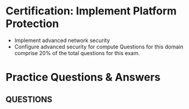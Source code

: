 # Certification: Implement Platform Protection
- Implement advanced network security
- Configure advanced security for compute Questions for this domain comprise 20% of the total questions for this exam.
# Practice Questions & Answers 

## QUESTIONS 